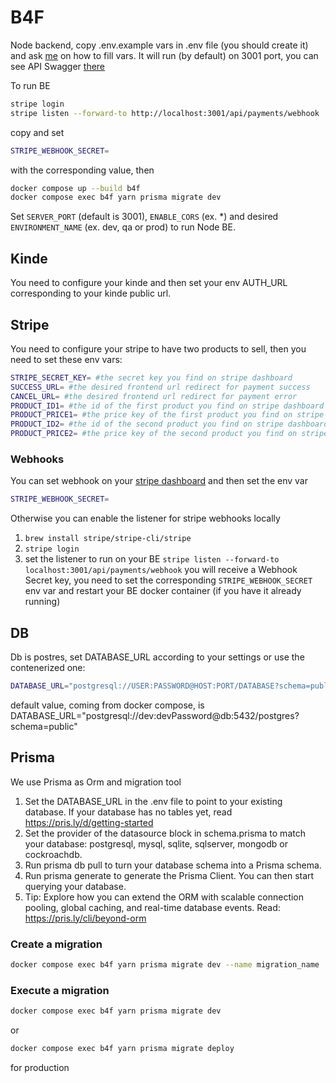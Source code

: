 # B4F
Node backend, copy .env.example vars in .env file (you should create it) and ask [me](https://github.com/DrBlink7) on how to fill vars.
It will run (by default) on 3001 port, you can see API Swagger [there](http://localhost:3001/swagger/)

To run BE
```sh
stripe login
stripe listen --forward-to http://localhost:3001/api/payments/webhook
```
copy and set
```sh
STRIPE_WEBHOOK_SECRET=
```
with the corresponding value, then
```sh
docker compose up --build b4f
docker compose exec b4f yarn prisma migrate dev
```
Set ```SERVER_PORT``` (default is 3001), ```ENABLE_CORS``` (ex. *) and desired ```ENVIRONMENT_NAME``` (ex. dev, qa or prod) to run Node BE.

## Kinde
You need to configure your kinde and then set your env AUTH_URL corresponding to your kinde public url.

## Stripe
You need to configure your stripe to have two products to sell, then you need to set these env vars:
```sh
STRIPE_SECRET_KEY= #the secret key you find on stripe dashboard
SUCCESS_URL= #the desired frontend url redirect for payment success
CANCEL_URL= #the desired frontend url redirect for payment error
PRODUCT_ID1= #the id of the first product you find on stripe dashboard
PRODUCT_PRICE1= #the price key of the first product you find on stripe dashboard
PRODUCT_ID2= #the id of the second product you find on stripe dashboard
PRODUCT_PRICE2= #the price key of the second product you find on stripe dashboard
```
### Webhooks
You can set webhook on your [stripe dashboard](https://dashboard.stripe.com/test/workbench/webhooks) and then set the env var
```sh
STRIPE_WEBHOOK_SECRET=
```

Otherwise you can enable the listener for stripe webhooks locally
1. ```brew install stripe/stripe-cli/stripe```
2. ```stripe login```
3. set the listener to run on your BE ```stripe listen --forward-to localhost:3001/api/payments/webhook``` you will receive a Webhook Secret key, you need to set the corresponding ```STRIPE_WEBHOOK_SECRET``` env var and restart your BE docker container (if you have it already running)

## DB
Db is postres, set DATABASE_URL according to your settings or use the contenerized one:
```sh
DATABASE_URL="postgresql://USER:PASSWORD@HOST:PORT/DATABASE?schema=public"
```
default value, coming from docker compose, is DATABASE_URL="postgresql://dev:devPassword@db:5432/postgres?schema=public"

## Prisma
We use Prisma as Orm and migration tool
1. Set the DATABASE_URL in the .env file to point to your existing database. If your database has no tables yet, read https://pris.ly/d/getting-started
2. Set the provider of the datasource block in schema.prisma to match your database: postgresql, mysql, sqlite, sqlserver, mongodb or cockroachdb.
3. Run prisma db pull to turn your database schema into a Prisma schema.
4. Run prisma generate to generate the Prisma Client. You can then start querying your database.
5. Tip: Explore how you can extend the ORM with scalable connection pooling, global caching, and real-time database events. Read: https://pris.ly/cli/beyond-orm

### Create a migration
```sh
docker compose exec b4f yarn prisma migrate dev --name migration_name
```

### Execute a migration
```sh
docker compose exec b4f yarn prisma migrate dev
```
or
```sh
docker compose exec b4f yarn prisma migrate deploy
```
for production
